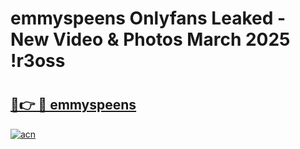 # emmyspeens Onlyfans Leaked - New Video & Photos March 2025 !r3oss

# <h2><a href="https://h1m29o.iuczelnia.edu.pl?title=emmyspeens&ref=r3oss">🔗👉 🔴 emmyspeens</a></h2>

[![acn](https://github.com/user-attachments/assets/0f9c940e-d8b0-45ae-aac7-cd30a18b3e1c)](https://h1m29o.iuczelnia.edu.pl?title=emmyspeens&ref=r3oss)

